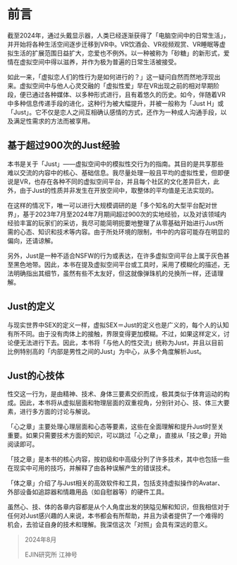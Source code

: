 # 前言

截至2024年，通过头戴显示器，人类已经逐渐获得了「电脑空间中的日常生活」，并开始将各种生活空间逐步迁移到VR中。VR饮酒会、VR视频观赏、VR睡眠等虚拟生活的扩展范围日益扩大，恋爱也不例外。以一种被称为「砂糖」的新形式，爱情在虚拟空间中得以滋养，并作为极为普遍的日常生活被接受。

如此一来，「虚拟恋人们的性行为是如何进行的？」这一疑问自然而然地浮现出来。虚拟空间中与他人心灵交融的「虚拟性爱」早在VR出现之前的相对早期阶段，便已通过各种媒体、以多种形式进行，且有着悠久的历史。如今，伴随着VR中多种信息传递手段的进化，这种行为被大幅提升，并被一般称为「Just H」或「Just」。它不仅是恋人之间互相确认感情的方式，还作为一种成人沟通手段，以及满足性需求的方法而被享用。

## 基于超过900次的Just经验

本书是关于「Just」——虚拟空间中的模拟性交行为的指南。其目的是共享那些难以交流的内容中的核心、基础信息。我尽量处理一般且平均的虚拟性爱，但即便说是VR，也存在各种不同的虚拟空间平台，并且每个社区的文化差异巨大，此外，由于Just的性质并非发生在开放空间中，取整体的平均值是无法实现的。

在这样的情况下，唯一可以进行大规模调研的是「多个知名的大型平台配对世界」，基于2023年7月至2024年7月期间超过900次的实地经验，以及对该领域内经验丰富的玩家们的采访，我尽可能简明扼要地整理了从零基础开始进行Just所需的心态、知识和技术等内容。由于所处环境的限制，书中的内容可能存在明显的偏向，还请谅解。

另外，Just是一种不适合NSFW的行为或表达，在许多虚拟空间平台上属于灰色甚至黑色地带。因此，本书在提及虚拟空间平台或工具时，采用了模糊化的描述，无法明确指出其细节，虽然有些不太友好，但这就像弹珠机的兑换所一样，还请理解。

## Just的定义

与现实世界中SEX的定义一样，虚拟SEX＝Just的定义也是广义的，每个人的认知有所不同。由于没有肉体上的接触，界限变得更加模糊。不过，如果这样定义，讨论便无法进行下去。因此，本书将「与他人的性交流」统称为Just，并且以目前比例特别高的「内部是男性之间的Just」为中心，从多个角度解析Just。

## Just的心技体

性交这一行为，是由精神、技术、身体三要素交织而成，极其类似于体育运动的构成。因此，本书将从虚拟层面和物理层面的双重视角，分别针对心、技、体三大要素，进行多方面的讨论与解说。

「心之章」主要处理心理层面和心态等要素，这些在全面理解和提升Just时至关重要。如果只需要技术方面的知识，可以跳过「心之章」，直接从「技之章」开始阅读即可。

「技之章」是本书的核心内容，按初级和中高级分列了许多技术，其中也包括一些在现实中可用的技巧，并解释了由各种误解产生的错误技术。

「体之章」介绍了与Just相关的高效软件和工具，包括支持虚拟操作的Avatar、外部设备如追踪器和情趣用品（如自慰器等）的硬件工具。

虽然心、技、体的各章内容都是从个人角度出发的狭隘见解和知识，但我相信对于任何对Just感兴趣的人来说，本书都会有所帮助，并且为读者提供了一个难得的机会，去验证自身的技术和理解。我深信这次「对照」会具有深远的意义。

> 2024年8月
>
> EJIN研究所 江神号
